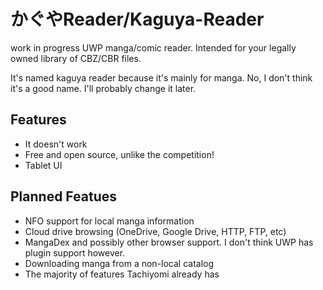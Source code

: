 # かぐやReader/Kaguya-Reader

work in progress UWP manga/comic reader. Intended for your legally owned library of CBZ/CBR files.

It's named kaguya reader because it's mainly for manga. No, I don't think it's a good name. I'll probably change it later.

## Features
- It doesn't work
- Free and open source, unlike the competition!
- Tablet UI

## Planned Featues
- NFO support for local manga information
- Cloud drive browsing (OneDrive, Google Drive, HTTP, FTP, etc)
- MangaDex and possibly other browser support. I don't think UWP has plugin support however.
- Downloading manga from a non-local catalog
- The majority of features Tachiyomi already has
